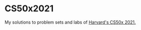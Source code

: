 # CS50x2021

My solutions to problem sets and labs of [Harvard's CS50x 2021.](https://cs50.harvard.edu/x/2021/)

